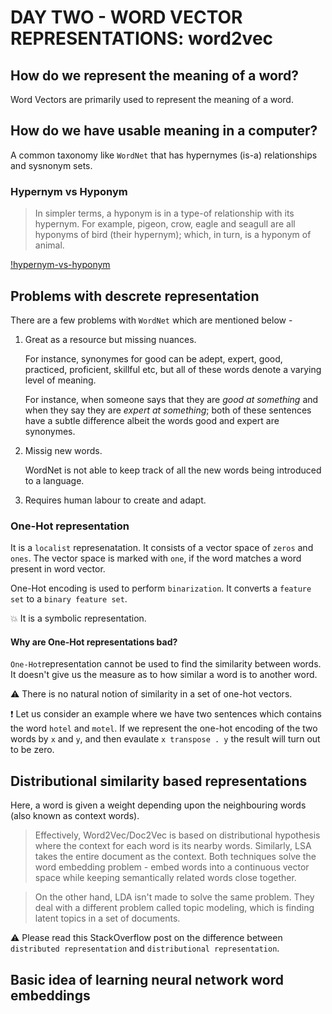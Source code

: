 # DAY TWO - WORD VECTOR REPRESENTATIONS: word2vec

## How do we represent the meaning of a word?

Word Vectors are primarily used to represent the meaning of a word.

## How do we have usable meaning in a computer? 

A common taxonomy like ```WordNet``` that has hypernymes (is-a) relationships and sysnonym sets.

### Hypernym vs Hyponym

> In simpler terms, a hyponym is in a type-of relationship with its hypernym. For example, pigeon, crow, eagle and seagull are all hyponyms of bird (their hypernym); which, in turn, is a hyponym of animal.

[!hypernym-vs-hyponym](#image)

## Problems with descrete representation 

There are a few problems with ```WordNet``` which are mentioned below - 

1.  Great as a resource but missing nuances.

    For instance, synonymes for good can be adept, expert, good, practiced, proficient, skillful etc, but all of these words denote a varying level of meaning. 

    For instance, when someone says that they are *good at something* and when they say they are *expert at something*; both of these sentences have a subtle difference albeit the words good and expert are synonymes.

1.  Missig new words. 

    WordNet is not able to keep track of all the new words being introduced to a language. 

1.  Requires human labour to create and adapt. 

### One-Hot representation

It is a ```localist``` represenatation. It consists of a vector space of ```zeros``` and ```ones```. The vector space is marked with ```one```, if the word matches a word present in word vector.  

One-Hot encoding is used to perform ```binarization```. It converts a ```feature set``` to a ```binary feature set```.

:boom: It is a symbolic representation. 

#### Why are One-Hot representations bad?

```One-Hot```representation cannot be used to find the similarity between words. It doesn't give us the measure as to how similar a word is to another word. 

:warning: There is no natural notion of similarity in a set of one-hot vectors.

:exclamation: Let us consider an example where we have two sentences which contains the word ```hotel``` and ```motel```. If we represent the one-hot encoding of the two words by ```x``` and ```y```, and then evaulate ```x transpose . y``` the result will turn out to be zero.

## Distributional similarity based representations

Here, a word is given a weight depending upon the neighbouring words (also known as context words).

> Effectively, Word2Vec/Doc2Vec is based on distributional hypothesis where the context for each word is its nearby words. Similarly, LSA takes the entire document as the context. Both techniques solve the word embedding problem - embed words into a continuous vector space while keeping semantically related words close together.

> On the other hand, LDA isn't made to solve the same problem. They deal with a different problem called topic modeling, which is finding latent topics in a set of documents.

:warning: Please read this StackOverflow post on the difference between ```distributed representation``` and ```distributional representation```. 

## Basic idea of learning neural network word embeddings

